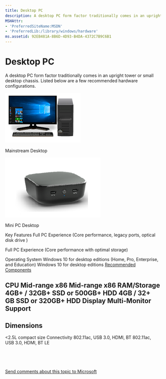 ```yaml
---
title: Desktop PC
description: A desktop PC form factor traditionally comes in an upright tower or small desktop chassis.
MSHAttr:
- 'PreferredSiteName:MSDN'
- 'PreferredLib:/library/windows/hardware'
ms.assetid: 92EB481A-8B6D-4D93-B4DA-4372C7B9C6B1
---
```


# Desktop PC


A desktop PC form factor traditionally comes in an upright tower or small desktop chassis. Listed below are a few recommended hardware configurations.

![windows desktop](../images/desktop.png)

Mainstream Desktop

![mini pc desktop](../images/desktop-minipc.png)

Mini PC Desktop

Key Features
Full PC Experience (Core performance, legacy ports, optical disk drive )

Full PC Experience (Core performance with optimal storage)

Operating System
Windows 10 for desktop editions (Home, Pro, Enterprise, and Education)
Windows 10 for desktop editions
[Recommended Components](components.md)

CPU
Mid-range x86
Mid-range x86
RAM/Storage
4GB+ / 32GB+ SSD or 500GB+ HDD
4GB / 32+ GB SSD or 320GB+ HDD
Display
Multi-Monitor Support
-
Dimensions
-
&lt;2.5L compact size
Connectivity
802.11ac, USB 3.0, HDMI, BT
802.11ac, USB 3.0, HDMI, BT LE
 

 

 

[Send comments about this topic to Microsoft](mailto:wsddocfb@microsoft.com?subject=Documentation%20feedback%20%5Bp_WEG_Hardware\p_weg_hardware%5D:%20Desktop%20PC%20%20RELEASE:%20%2811/28/2016%29&body=%0A%0APRIVACY%20STATEMENT%0A%0AWe%20use%20your%20feedback%20to%20improve%20the%20documentation.%20We%20don't%20use%20your%20email%20address%20for%20any%20other%20purpose,%20and%20we'll%20remove%20your%20email%20address%20from%20our%20system%20after%20the%20issue%20that%20you're%20reporting%20is%20fixed.%20While%20we're%20working%20to%20fix%20this%20issue,%20we%20might%20send%20you%20an%20email%20message%20to%20ask%20for%20more%20info.%20Later,%20we%20might%20also%20send%20you%20an%20email%20message%20to%20let%20you%20know%20that%20we've%20addressed%20your%20feedback.%0A%0AFor%20more%20info%20about%20Microsoft's%20privacy%20policy,%20see%20http://privacy.microsoft.com/default.aspx. "Send comments about this topic to Microsoft")




